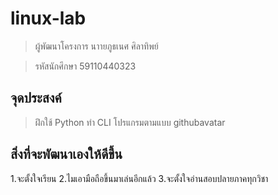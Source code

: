 # linux-lab

> ผู้พัฒนาโครงการ นาายภูธเนศ ศิลาทิพย์

> รหัสนักศึกษา 59110440323

## จุดประสงค์

> ฝึกใช้ Python ทำ CLI โปรแกรมตามแบบ githubavatar

## สิ่งที่จะพัฒนาเองให้ดีขึ้น

1.จะตั้งใจเรียน
2.ไมเอามือถือขึ้นมาเล่นอีกแล้ว
3.จะตั้งใจอ่านสอบปลายภาคทุกวิชา
